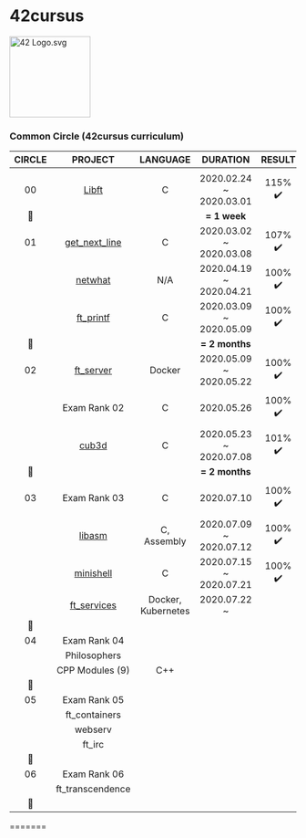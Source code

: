# 42cursus

<p><img src="https://upload.wikimedia.org/wikipedia/commons/8/8d/42_Logo.svg" alt="42 Logo.svg" width="142"></p> 

### Common Circle (42cursus curriculum)

|CIRCLE	|PROJECT							|LANGUAGE			|DURATION					|RESULT						|LEVEL			|
|:-:	|:--:								|:-:				|:--:						|:--:						|:--:			|
|		|									|					|							|							|				|
|00		|[Libft](./00-libft)				|C					|2020.02.24 ~ 2020.03.01	|115% :heavy_check_mark:	|level 1 - 03%	|
|:dizzy:|									|					|**= 1 week**				|							|				|
|01		|[get_next_line](./01-get_next_line)|C					|2020.03.02 ~ 2020.03.08	|107% :heavy_check_mark:	|level 1 - 45%	|
|		|[netwhat](./01-netwhat)			|N/A				|2020.04.19 ~ 2020.04.21	|100% :heavy_check_mark:	|level 1 - 66%	|
|		|[ft_printf](./01-ft_printf)		|C					|2020.03.09 ~ 2020.05.09	|100% :heavy_check_mark:	|level 2 - 02%	|
|:dizzy:|									|					|**= 2 months**				|							|				|
|02		|[ft_server](./02-ft_server)		|Docker				|2020.05.09 ~ 2020.05.22	|100% :heavy_check_mark:	|level 2 - 30%	|
|		|Exam Rank 02						|C					|2020.05.26					|100% :heavy_check_mark:	|level 2 - 30%	|
|		|[cub3d](./02-cub3d)				|C					|2020.05.23 ~ 2020.07.08	|101% :heavy_check_mark:	|level 3 - 09%	|
|:dizzy:|									|					|**= 2 months**				|							|				|
|03		|Exam Rank 03						|C					|2020.07.10					|100% :heavy_check_mark:	|level 3 - 09%	|
|		|[libasm](./03-libasm)				|C, Assembly		|2020.07.09 ~ 2020.07.12	|100% :heavy_check_mark:	|level 3 - 30%	|
|		|[minishell](./03-minishell)		|C					|2020.07.15 ~ 2020.07.21	|100% :heavy_check_mark:	|level 3 - 92%	|
|		|[ft_services](./03-ft_services)	|Docker, Kubernetes	|2020.07.22 ~				|							|				|
|:dizzy:|									|					|							|							|				|
|04		|Exam Rank 04						|					|							|							|				|
|		|Philosophers						|					|							|							|				|
|		|CPP Modules (9)					|C++				|							|							|				|
|:dizzy:|									|					|							|							|				|
|05		|Exam Rank 05						|					|							|							|				|
|		|ft_containers						|					|							|							|				|
|		|webserv							| 					|							|							|				|
|		|ft_irc								|					|							|							|				|
|:dizzy:|									|					|							|							|				|
|06		|Exam Rank 06						|					|							|							|				|
|		|ft_transcendence					|					|							|							|				|
|:dizzy:|									|					|							|							|				|
=======

